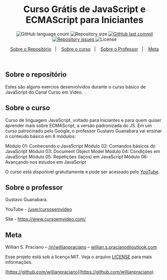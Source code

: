 <h1 align="center">
  Curso Grátis de JavaScript e ECMAScript para Iniciantes 
</h1>
<p align="center">
  <img alt="GitHub language count" src="https://img.shields.io/github/languages/count/willianpraciano/curso-javascript-curso-em-video">

  <img alt="Repository size" src="https://img.shields.io/github/repo-size/willianpraciano/curso-javascript-curso-em-video">
  
  <a href="https://github.com/willianpraciano/curso-javascript-curso-em-video/commits/master">
    <img alt="GitHub last commit" src="https://img.shields.io/github/last-commit/willianpraciano/curso-javascript-curso-em-video">
  </a>

  <a href="https://github.com/willianpraciano/curso-javascript-curso-em-video/issues">
    <img alt="Repository issues" src="https://img.shields.io/github/issues/willianpraciano/curso-javascript-curso-em-video">
  </a>

  <img alt="License" src="https://img.shields.io/badge/license-MIT-brightgreen">
</p>


<p align="center">
  <a href="#sobre-o-repositório">Sobre o Repositório</a>&nbsp;&nbsp;&nbsp;|&nbsp;&nbsp;&nbsp;
  <a href="#sobre-o-curso">Sobre o curso</a>&nbsp;&nbsp;&nbsp;|&nbsp;&nbsp;&nbsp;
  <a href="#sobre-o-professor">Sobre o Professor</a>&nbsp;&nbsp;&nbsp;|&nbsp;&nbsp;&nbsp;
  <a href="#meta">Meta</a>
</p>

<br>


## Sobre o repositório

Estes são alguns exercios desenvolvidos durante o curso básico de JavaScript do Canal Curso em Video.


## Sobre o curso
Curso de linguagem JavaScript, voltado para iniciantes e para quem quiser aprender mais sobre ECMAScript, a versão padronizada do JS. Em um curso patrocinado pelo Google, o professor Gustavo Guanabara vai ensinar o conteúdo básico em 6 módulos:

Módulo 01: Conhecendo o JavaScript
Módulo 02: Comandos básicos do JavaScript
Módulo 03: Document Object Model
Módulo 04: Condições em JavaScript
Módulo 05: Repetições (laços) em JavaScript
Módulo 06: Avançando nos estudos em JavaScript

O curso está disponível gratuitamente e pode ser acessado pelo [YouTube](https://www.youtube.com/playlist?list=PLHz_AreHm4dlsK3Nr9GVvXCbpQyHQl1o1).

## Sobre o professor

Gustavo Guanabara.

YouTube - [/user/cursosemvideo](https://www.youtube.com/user/cursosemvideo)

Site - https://www.cursoemvideo.com/

## Meta

Willian S. Praciano – [/in/willianpraciano](https://www.linkedin.com/in/willianpraciano/) – willian.s.praciano@outlook.com

Esse projeto está sob a licença MIT. Veja o arquivo [LICENSE](LICENSE.md) para mais informações.

[https://github.com/willianpraciano](https://github.com/willianpraciano)
